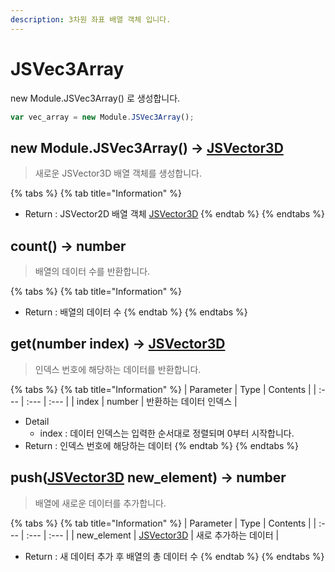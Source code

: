```yaml
---
description: 3차원 좌표 배열 객체 입니다.
---
```


# JSVec3Array

new Module.JSVec3Array\(\) 로 생성합니다.

```javascript
var vec_array = new Module.JSVec3Array();
```

## new Module.JSVec3Array\(\) → [JSVector3D](jsvector3d.md)

> 새로운 JSVector3D 배열 객체를 생성합니다.

{% tabs %}
{% tab title="Information" %}
* Return : JSVector2D 배열 객체 [JSVector3D](jsvector3d.md)
{% endtab %}
{% endtabs %}

## count\(\) → number

> 배열의 데이터 수를 반환합니다.

{% tabs %}
{% tab title="Information" %}
* Return : 배열의 데이터 수
{% endtab %}
{% endtabs %}

## get\(number index\) → [JSVector3D](jsvector3d.md)

> 인덱스 번호에 해당하는 데이터를 반환합니다.

{% tabs %}
{% tab title="Information" %}
| Parameter | Type | Contents |
| :--- | :--- | :--- |
| index | number | 반환하는 데이터 인덱스 |

* Detail
  * index : 데이터 인덱스는 입력한 순서대로 정렬되며 0부터 시작합니다.
* Return : 인덱스 번호에 해당하는 데이터
{% endtab %}
{% endtabs %}

## push\([JSVector3D](jsvector3d.md) new\_element\) → number

> 배열에 새로운 데이터를 추가합니다.

{% tabs %}
{% tab title="Information" %}
| Parameter | Type | Contents |
| :--- | :--- | :--- |
| new\_element | [JSVector3D](jsvector3d.md) | 새로 추가하는 데이터 |

* Return : 새 데이터 추가 후 배열의 총 데이터 수
{% endtab %}
{% endtabs %}

